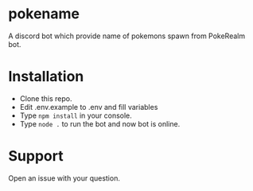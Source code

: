 # pokename
A discord bot which provide name of pokemons spawn from PokeRealm bot.

# Installation
* Clone this repo.
* Edit .env.example to .env and fill variables
* Type `npm install` in your console.
* Type `node .` to run the bot and now bot is online.

# Support
Open an issue with your question.
